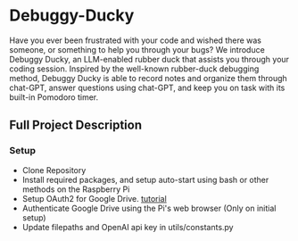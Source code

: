 # Debuggy-Ducky
Have you ever been frustrated with your code and wished there was someone, or something to help you through your bugs? We introduce Debuggy Ducky, an LLM-enabled rubber duck that assists you through your coding session. Inspired by the well-known rubber-duck debugging method, Debuggy Ducky is able to record notes and organize them through chat-GPT, answer questions using chat-GPT, and keep you on task with its built-in Pomodoro timer. 

## Full Project Description

### Setup
- Clone Repository
- Install required packages, and setup auto-start using bash or other methods on the Raspberry Pi
- Setup OAuth2 for Google Drive. [tutorial](https://medium.com/swlh/google-drive-api-with-python-part-i-set-up-credentials-1f729cb0372b)
- Authenticate Google Drive using the Pi's web browser (Only on initial setup)
- Update filepaths and OpenAI api key in utils/constants.py
